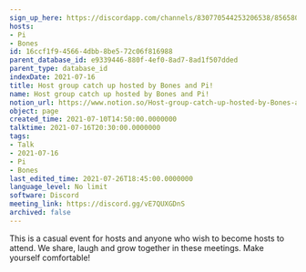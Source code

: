 ```yaml
---
sign_up_here: https://discordapp.com/channels/830770544253206538/856580095464046620/863309109738078228
hosts:
- Pi
- Bones
id: 16ccf1f9-4566-4dbb-8be5-72c06f816988
parent_database_id: e9339446-880f-4ef0-8ad7-8ad1f507dded
parent_type: database_id
indexDate: 2021-07-16
title: Host group catch up hosted by Bones and Pi!
name: Host group catch up hosted by Bones and Pi!
notion_url: https://www.notion.so/Host-group-catch-up-hosted-by-Bones-and-Pi-16ccf1f945664dbb8be572c06f816988
object: page
created_time: 2021-07-10T14:50:00.0000000
talktime: 2021-07-16T20:30:00.0000000
tags:
- Talk
- 2021-07-16
- Pi
- Bones
last_edited_time: 2021-07-26T18:45:00.0000000
language_level: No limit
software: Discord
meeting_link: https://discord.gg/vE7QUXGDnS
archived: false
---
```


This is a casual event for hosts and anyone who wish to become hosts to attend.  We share, laugh and grow together in these meetings.  Make yourself comfortable!






